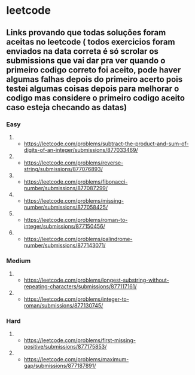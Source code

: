 # leetcode
## Links provando que todas soluções foram aceitas no leetcode ( todos exercicios foram enviados na data correta é só scrolar os submissions que vai dar pra ver quando o primeiro codigo correto foi aceito, pode haver algumas falhas depois do primeiro acerto pois testei algumas coisas depois para melhorar o codigo mas considere o primeiro codigo aceito caso esteja checando as datas)

### Easy
1. - https://leetcode.com/problems/subtract-the-product-and-sum-of-digits-of-an-integer/submissions/877033469/
2. - https://leetcode.com/problems/reverse-string/submissions/877076893/
3. - https://leetcode.com/problems/fibonacci-number/submissions/877087299/
4. - https://leetcode.com/problems/missing-number/submissions/877058425/
5. - https://leetcode.com/problems/roman-to-integer/submissions/877150456/
6. - https://leetcode.com/problems/palindrome-number/submissions/877143071/

### Medium
1. - https://leetcode.com/problems/longest-substring-without-repeating-characters/submissions/877117161/
2. - https://leetcode.com/problems/integer-to-roman/submissions/877130745/

### Hard
1. - https://leetcode.com/problems/first-missing-positive/submissions/877175853/
2. - https://leetcode.com/problems/maximum-gap/submissions/877187891/
